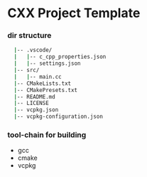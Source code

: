 # CXX Project Template

### dir structure
```bash
  |-- .vscode/                   
  |   |-- c_cpp_properties.json
  |   |-- settings.json
  |-- src/
  |   |-- main.cc
  |-- CMakeLists.txt
  |-- CMakePresets.txt
  |-- README.md
  |-- LICENSE
  |-- vcpkg.json
  |-- vcpkg-configuration.json
```

### tool-chain for building
- gcc
- cmake
- vcpkg
